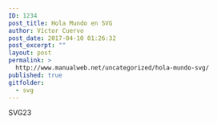 ```yaml
---
ID: 1234
post_title: Hola Mundo en SVG
author: Víctor Cuervo
post_date: 2017-04-10 01:26:32
post_excerpt: ""
layout: post
permalink: >
  http://www.manualweb.net/uncategorized/hola-mundo-svg/
published: true
gitfolder:
  - svg
---
```

SVG23